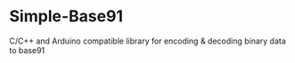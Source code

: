 # Simple-Base91
C/C++ and Arduino compatible library for encoding &amp; decoding binary data to base91
